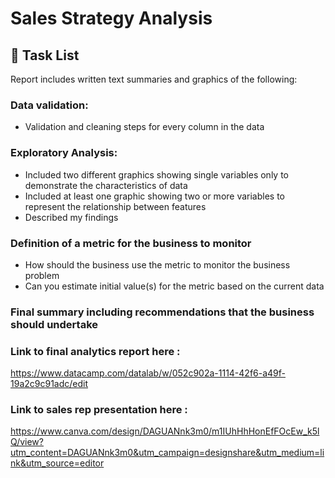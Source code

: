 # Sales Strategy Analysis

## 📝 Task List
Report includes written text summaries and graphics of the following:

### Data validation:
- Validation and cleaning steps for every column in the data
### Exploratory Analysis:
- Included two different graphics showing single variables only to demonstrate the characteristics of data
- Included at least one graphic showing two or more variables to represent the relationship between features
- Described my findings
### Definition of a metric for the business to monitor
- How should the business use the metric to monitor the business problem
- Can you estimate initial value(s) for the metric based on the current data
### Final summary including recommendations that the business should undertake

### Link to final analytics report here :
https://www.datacamp.com/datalab/w/052c902a-1114-42f6-a49f-19a2c9c91adc/edit

### Link to sales rep presentation here :
https://www.canva.com/design/DAGUANnk3m0/m1IUhHhHonEfFOcEw_k5lQ/view?utm_content=DAGUANnk3m0&utm_campaign=designshare&utm_medium=link&utm_source=editor
